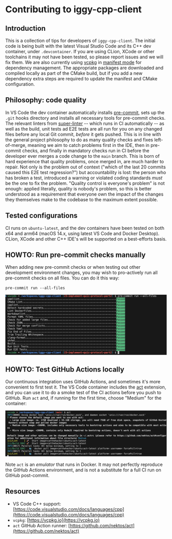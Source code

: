 # Contributing to iggy-cpp-client

## Introduction

This is a collection of tips for developers of `iggy-cpp-client`. The initial code is being built with the latest Visual Studio Code and its C++ dev container, under `.devcontainer`. If you are using CLion, XCode or other toolchains it may not have been tested, so please report issues and we will fix them. We are also currently using [vcpkg](https://vcpkg.io) in [manifest mode](https://learn.microsoft.com/en-us/vcpkg/users/manifests) for dependency management. The appropriate packages are downloaded and compiled locally as part of the CMake build, but if you add a new dependency extra steps are required to update the manifest and CMake configuration.

## Philosophy: code quality

In VS Code the dev container automatically installs [pre-commit](https://pre-commit.com), sets up the `.git` hooks directory and installs all necessary tools for pre-commit checks. The relevant linters from [super-linter](https://github.com/super-linter/super-linter) -- which runs in CI automatically -- as well as the build, unit tests ad E2E tests are all run for you on any changed files before any local Git commit, _before_ it gets pushed. This is in line with the general project philosophy to do as many quality checks and fixes left-of-merge, meaning we aim to catch problems first in the IDE, then in pre-commit checks, and finally in mandatory checks run in CI before the developer ever merges a code change to the `main` branch. This is born of hard experience that quality problems, once merged in, are much harder to repair. Not only is the problem out of context ("which of the last 20 commits caused this E2E test regression?") but accountability is lost: the person who has broken a test, introduced a warning or violated coding standards _must_ be the one to fix the problem. "Quality control is everyone's problem" is not enough: applied literally, quality is nobody's problem, so this is better understood as a requirement that everyone own the impact of the changes they themselves make to the codebase to the maximum extent possible.

## Tested configurations

CI runs on `ubuntu-latest`, and the dev containers have been tested on both x64 and arm64 (macOS 14.x, using latest VS Code and Docker Desktop). CLion, XCode and other C++ IDE's will be supported on a best-efforts basis.

## HOWTO: Run pre-commit checks manually

When adding new pre-commit checks or when testing out other development environment changes, you may wish to pro-actively run all pre-commit checks on all files. You can do it this way:

```shell
pre-commit run --all-files
```

![Pre-commit run](docs/images/pre-commit_run.png)

## HOWTO: Test GitHub Actions locally

Our continuous integration uses GitHub Actions, and sometimes it's more convenient to first test it. The VS Code container includes the [act](https://github.com/nektos/act) extension, and you can use it to do a smoke test of the CI actions before you push to GitHub. Run `act` and, if running for the first time, choose "Medium" for the container:

![Initializing act](docs/images/init_act.png)

Note `act` is an _emulator_ that runs in Docker. It may not perfectly reproduce the GitHub Actions environment, and is not a substitute for a full CI run on GitHub post-commit.

## Resources

- VS Code C++ support: [https://code.visualstudio.com/docs/languages/cpp](https://code.visualstudio.com/docs/languages/cpp)
- `vcpkg`: [https://vcpkg.io](https://vcpkg.io)
- `act` GitHub Action runner: [https://github.com/nektos/act](https://github.com/nektos/act)
